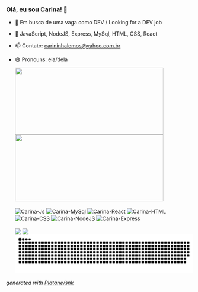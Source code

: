 ### Olá, eu sou Carina! 👋


- 🔭 Em busca de uma vaga como DEV / Looking for a DEV job
- 📖 JavaScript, NodeJS, Express, MySql, HTML, CSS, React
- 📫 Contato: carininhalemos@yahoo.com.br
- 😄 Pronouns: ela/dela

  <div> 
    <img align="center" height="180em" width="400em" src="https://github-readme-stats.vercel.app/api?username=CarinaLSGoulart&count_private=true&show_icons=true&theme=tokyonight"/>
    <img align="center" height="180em" width="400em"src="https://github-readme-stats.vercel.app/api/top-langs/?username=CarinaLSGoulart&layout=compact&theme=tokyonight"/>
  </div>

  <div style="display: inline_block"><br>
    <img align="center" alt="Carina-Js" height="30" width="80" src="https://img.shields.io/badge/JavaScript-323330?style=for-the-badge&logo=javascript&logoColor=F7DF1E">
    <img align="center" alt="Carina-MySql" height="30" width="80" src="https://img.shields.io/badge/MySQL-005C84?style=for-the-badge&logo=mysql&logoColor=white">
    <img align="center" alt="Carina-React" height="30" width="80" src="https://img.shields.io/badge/React-20232A?style=for-the-badge&logo=react&logoColor=61DAFB">
    <img align="center" alt="Carina-HTML" height="30" width="80" src="https://img.shields.io/badge/HTML5-E34F26?style=for-the-badge&logo=html5&logoColor=white">
    <img align="center" alt="Carina-CSS" height="30" width="80" src="https://img.shields.io/badge/CSS3-1572B6?style=for-the-badge&logo=css3&logoColor=white">
    <img align="center" alt="Carina-NodeJS" height="30" width="80" src="https://img.shields.io/badge/Node.js-339933?style=for-the-badge&logo=nodedotjs&logoColor=white">
    <img align="center" alt="Carina-Express" height="30" width="80" src="https://img.shields.io/badge/Express.js-000000?style=for-the-badge&logo=express&logoColor=white"/>
  </div><br>
  
  <div>
     <a href="https://discord.com/channels/carinalsgoulart#1670" target="_blank"><img align="center" src="https://img.shields.io/badge/Discord-7289DA?style=for-the-badge&logo=discord&logoColor=white" target="_blank"></a> 
  <a href="https://www.linkedin.com/in/carina-de-lemos-silva-goulart-33850769/" target="_blank"><img align="center" src="https://img.shields.io/badge/-LinkedIn-%230077B5?style=for-the-badge&logo=linkedin&logoColor=white" target="_blank"></a>
  </div>
  
  <picture>
  <source media="(prefers-color-scheme: dark)" srcset="https://raw.githubusercontent.com/platane/platane/output/github-contribution-grid-snake-dark.svg">
  <source media="(prefers-color-scheme: light)" srcset="https://raw.githubusercontent.com/platane/platane/output/github-contribution-grid-snake.svg">
  <img alt="github contribution grid snake animation" src="https://raw.githubusercontent.com/platane/platane/output/github-contribution-grid-snake.svg">
</picture>

_generated with [Platane/snk](https://github.com/Platane/snk)_
